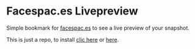 Facespac.es Livepreview
========================

Simple bookmark for [facespac.es](http://facespac.es) to see a live preview of your snapshot.

This is just a repo, to install [clic here](http://kinduff.com/flp) or [here](http://kinduff.com/flp).
